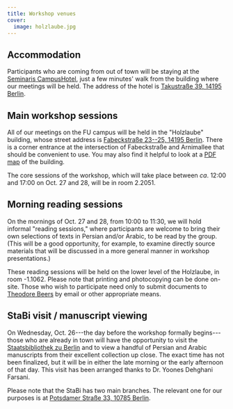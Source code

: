 ```yaml
---
title: Workshop venues
cover:
  image: holzlaube.jpg
---
```


## Accommodation

Participants who are coming from out of town will be staying at the
[Seminaris CampusHotel](https://www.seminaris.de/en/hotels/conference-hotel-berlin-dahlem/),
just a few minutes' walk from the building where our meetings will be held. The
address of the hotel is
[Takustraße 39, 14195 Berlin](https://g.page/seminaris-campushotel-berlin?share).

## Main workshop sessions

All of our meetings on the FU campus will be held in the "Holzlaube" building,
whose street address is
[Fabeckstraße 23--25, 14195 Berlin](https://goo.gl/maps/hSMPm7yYZF3DfLAm9).
There is a corner entrance at the intersection of Fabeckstraße and Arnimallee
that should be convenient to use. You may also find it helpful to look at a
[PDF map](https://www.geschkult.fu-berlin.de/studium/studienbuero/Flyer-Holzlaube.pdf)
of the building.

The core sessions of the workshop, which will take place between _ca_. 12:00 and
17:00 on Oct. 27 and 28, will be in room 2.2051.

## Morning reading sessions

On the mornings of Oct. 27 and 28, from 10:00 to 11:30, we will hold informal
"reading sessions," where participants are welcome to bring their own selections
of texts in Persian and/or Arabic, to be read by the group. (This will be a good
opportunity, for example, to examine directly source materials that will be
discussed in a more general manner in workshop presentations.)

These reading sessions will be held on the lower level of the Holzlaube, in room
-1.1062. Please note that printing and photocopying can be done on-site. Those
who wish to participate need only to submit documents to
[Theodore Beers](https://www.theobeers.com/links) by email or other appropriate
means.

## StaBi visit / manuscript viewing

On Wednesday, Oct. 26---the day before the workshop formally begins---those who
are already in town will have the opportunity to visit the
[Staatsbibliothek zu Berlin](https://staatsbibliothek-berlin.de/) and to view a
handful of Persian and Arabic manuscripts from their excellent collection up
close. The exact time has not been finalized, but it will be in either the late
morning or the early afternoon of that day. This visit has been arranged thanks
to Dr. Yoones Dehghani Farsani.

Please note that the StaBi has two main branches. The relevant one for our
purposes is at
[Potsdamer Straße 33, 10785 Berlin](https://g.page/sbb-berlin?share).
